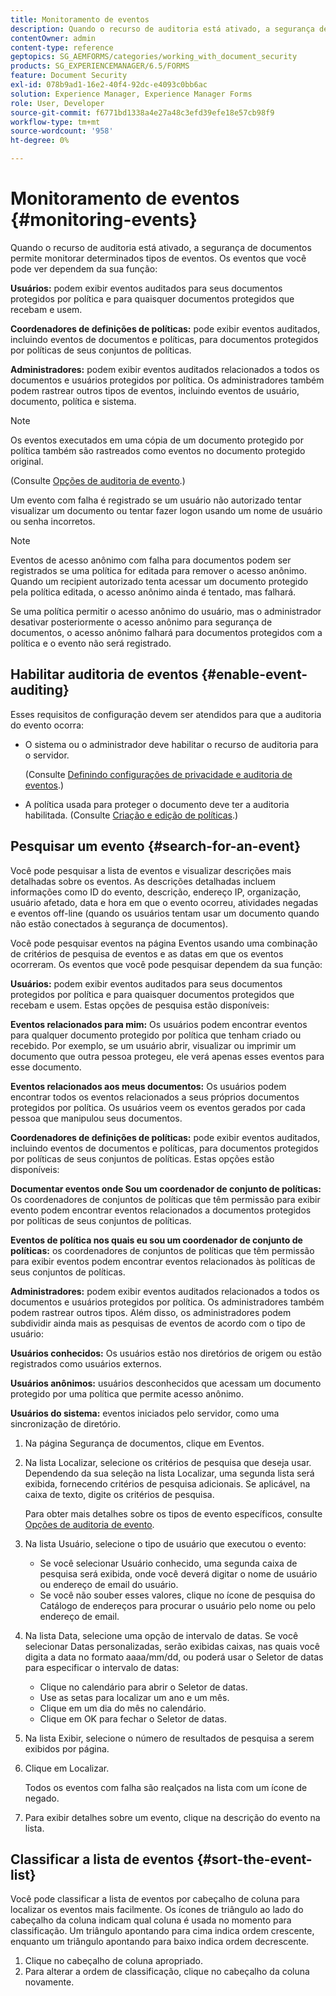 ```yaml
---
title: Monitoramento de eventos
description: Quando o recurso de auditoria está ativado, a segurança de documentos permite monitorar determinados tipos de eventos. Pesquise e classifique facilmente a lista de eventos usando a segurança de documentos.
contentOwner: admin
content-type: reference
geptopics: SG_AEMFORMS/categories/working_with_document_security
products: SG_EXPERIENCEMANAGER/6.5/FORMS
feature: Document Security
exl-id: 078b9ad1-16e2-40f4-92dc-e4093c0bb6ac
solution: Experience Manager, Experience Manager Forms
role: User, Developer
source-git-commit: f6771bd1338a4e27a48c3efd39efe18e57cb98f9
workflow-type: tm+mt
source-wordcount: '958'
ht-degree: 0%

---
```


# Monitoramento de eventos {#monitoring-events}

Quando o recurso de auditoria está ativado, a segurança de documentos permite monitorar determinados tipos de eventos. Os eventos que você pode ver dependem da sua função:

**Usuários:** podem exibir eventos auditados para seus documentos protegidos por política e para quaisquer documentos protegidos que recebam e usem.

**Coordenadores de definições de políticas:** pode exibir eventos auditados, incluindo eventos de documentos e políticas, para documentos protegidos por políticas de seus conjuntos de políticas.

**Administradores:** podem exibir eventos auditados relacionados a todos os documentos e usuários protegidos por política. Os administradores também podem rastrear outros tipos de eventos, incluindo eventos de usuário, documento, política e sistema.

>[!NOTE]
>
>Os eventos executados em uma cópia de um documento protegido por política também são rastreados como eventos no documento protegido original.

(Consulte [Opções de auditoria de evento](/help/forms/using/admin-help/configuring-client-server-options.md#event-auditing-options).)

Um evento com falha é registrado se um usuário não autorizado tentar visualizar um documento ou tentar fazer logon usando um nome de usuário ou senha incorretos.

>[!NOTE]
>
>Eventos de acesso anônimo com falha para documentos podem ser registrados se uma política for editada para remover o acesso anônimo. Quando um recipient autorizado tenta acessar um documento protegido pela política editada, o acesso anônimo ainda é tentado, mas falhará.

Se uma política permitir o acesso anônimo do usuário, mas o administrador desativar posteriormente o acesso anônimo para segurança de documentos, o acesso anônimo falhará para documentos protegidos com a política e o evento não será registrado.

## Habilitar auditoria de eventos {#enable-event-auditing}

Esses requisitos de configuração devem ser atendidos para que a auditoria do evento ocorra:

* O sistema ou o administrador deve habilitar o recurso de auditoria para o servidor.

  (Consulte [Definindo configurações de privacidade e auditoria de eventos](/help/forms/using/admin-help/configuring-client-server-options.md#configuring-event-auditing-and-privacy-settings).)

* A política usada para proteger o documento deve ter a auditoria habilitada. (Consulte [Criação e edição de políticas](/help/forms/using/admin-help/creating-policies.md#creating-and-editing-policies).)

## Pesquisar um evento {#search-for-an-event}

Você pode pesquisar a lista de eventos e visualizar descrições mais detalhadas sobre os eventos. As descrições detalhadas incluem informações como ID do evento, descrição, endereço IP, organização, usuário afetado, data e hora em que o evento ocorreu, atividades negadas e eventos off-line (quando os usuários tentam usar um documento quando não estão conectados à segurança de documentos).

Você pode pesquisar eventos na página Eventos usando uma combinação de critérios de pesquisa de eventos e as datas em que os eventos ocorreram. Os eventos que você pode pesquisar dependem da sua função:

**Usuários:** podem exibir eventos auditados para seus documentos protegidos por política e para quaisquer documentos protegidos que recebam e usem. Estas opções de pesquisa estão disponíveis:

**Eventos relacionados
para mim:** Os usuários podem encontrar eventos para qualquer documento protegido por política que tenham criado ou recebido. Por exemplo, se um usuário abrir, visualizar ou imprimir um documento que outra pessoa protegeu, ele verá apenas esses eventos para esse documento.

**Eventos relacionados aos meus documentos:** Os usuários podem encontrar todos os eventos relacionados a seus próprios documentos protegidos por política. Os usuários veem os eventos gerados por cada pessoa que manipulou seus documentos.

**Coordenadores de definições de políticas:** pode exibir eventos auditados, incluindo eventos de documentos e políticas, para documentos protegidos por políticas de seus conjuntos de políticas. Estas opções estão disponíveis:

**Documentar eventos onde
Sou um coordenador de conjunto de políticas:** Os coordenadores de conjuntos de políticas que têm permissão para exibir evento podem encontrar eventos relacionados a documentos protegidos por políticas de seus conjuntos de políticas.

**Eventos de política nos quais eu sou um coordenador de conjunto de políticas:** os coordenadores de conjuntos de políticas que têm permissão para exibir eventos podem encontrar eventos relacionados às políticas de seus conjuntos de políticas.

**Administradores:** podem exibir eventos auditados relacionados a todos os documentos e usuários protegidos por política. Os administradores também podem rastrear outros tipos. Além disso, os administradores podem subdividir ainda mais as pesquisas de eventos de acordo com o tipo de usuário:

**Usuários conhecidos:** Os usuários estão nos diretórios de origem ou estão registrados como usuários externos.

**Usuários anônimos:** usuários desconhecidos que acessam um documento protegido por uma política que permite acesso anônimo.

**Usuários do sistema:** eventos iniciados pelo servidor, como uma sincronização de diretório.

1. Na página Segurança de documentos, clique em Eventos.
1. Na lista Localizar, selecione os critérios de pesquisa que deseja usar. Dependendo da sua seleção na lista Localizar, uma segunda lista será exibida, fornecendo critérios de pesquisa adicionais. Se aplicável, na caixa de texto, digite os critérios de pesquisa.

   Para obter mais detalhes sobre os tipos de evento específicos, consulte [Opções de auditoria de evento](/help/forms/using/admin-help/configuring-client-server-options.md#event-auditing-options).

1. Na lista Usuário, selecione o tipo de usuário que executou o evento:

   * Se você selecionar Usuário conhecido, uma segunda caixa de pesquisa será exibida, onde você deverá digitar o nome de usuário ou endereço de email do usuário.
   * Se você não souber esses valores, clique no ícone de pesquisa do Catálogo de endereços para procurar o usuário pelo nome ou pelo endereço de email.

1. Na lista Data, selecione uma opção de intervalo de datas. Se você selecionar Datas personalizadas, serão exibidas caixas, nas quais você digita a data no formato aaaa/mm/dd, ou poderá usar o Seletor de datas para especificar o intervalo de datas:

   * Clique no calendário para abrir o Seletor de datas.
   * Use as setas para localizar um ano e um mês.
   * Clique em um dia do mês no calendário.
   * Clique em OK para fechar o Seletor de datas.

1. Na lista Exibir, selecione o número de resultados de pesquisa a serem exibidos por página.
1. Clique em Localizar.

   Todos os eventos com falha são realçados na lista com um ícone de negado.

1. Para exibir detalhes sobre um evento, clique na descrição do evento na lista.

## Classificar a lista de eventos {#sort-the-event-list}

Você pode classificar a lista de eventos por cabeçalho de coluna para localizar os eventos mais facilmente. Os ícones de triângulo ao lado do cabeçalho da coluna indicam qual coluna é usada no momento para classificação. Um triângulo apontando para cima indica ordem crescente, enquanto um triângulo apontando para baixo indica ordem decrescente.

1. Clique no cabeçalho de coluna apropriado.
1. Para alterar a ordem de classificação, clique no cabeçalho da coluna novamente.
